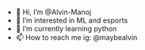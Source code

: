 - 👋 Hi, I’m @Alvin-Manoj
- 👀 I’m interested in ML and esports
- 🌱 I’m currently learning python
- 📫 How to reach me ig: @maybealvin

<!---
Alvin-Manoj/Alvin-Manoj is a ✨ special ✨ repository because its `README.md` (this file) appears on your GitHub profile.
You can click the Preview link to take a look at your changes.
--->
